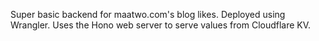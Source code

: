 Super basic backend for maatwo.com's blog likes. Deployed using Wrangler. Uses the Hono web server to serve values from Cloudflare KV.
